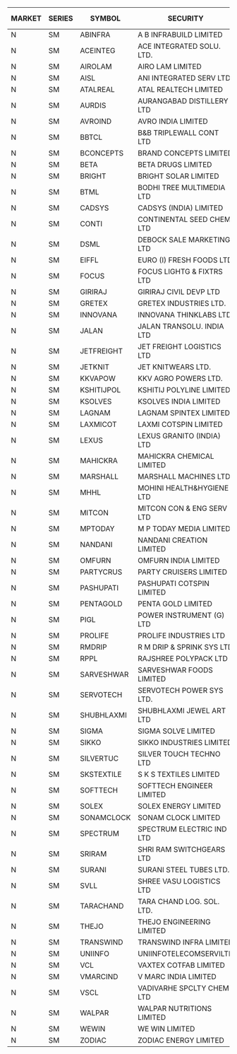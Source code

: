 


| MARKET | SERIES | SYMBOL | SECURITY | PREV CL PR | OPEN PRICE | HIGH PRICE | LOW PRICE | CLOSE PRICE | NET TRDVAL | NET TRDQTY | CORP IND | HI 52 WK | LO 52 WK |
| ----- | ----- | ----- | ----- | ----- | ----- | ----- | ----- | ----- | ----- | ----- | ----- | ----- | ----- |
| N | SM | ABINFRA | A B INFRABUILD LIMITED | 7.80 | 8.00 | 8.00 | 8.00 | 8.00 | 64000.00 | 8000 |  | 11.15 | 5.00 |
| N | SM | ACEINTEG | ACE INTEGRATED SOLU. LTD. | 18.30 | 19.20 | 19.20 | 19.20 | 19.20 | 57600.00 | 3000 |  | 19.20 | 14.45 |
| N | SM | AIROLAM | AIRO LAM LIMITED | 45.70 | 48.00 | 51.00 | 46.50 | 49.90 | 14388300.00 | 291000 |  | 51.00 | 19.25 |
| N | SM | AISL | ANI INTEGRATED SERV LTD. | 48.80 | 48.00 | 48.50 | 47.70 | 48.15 | 1098000.00 | 22800 |  | 55.40 | 18.10 |
| N | SM | ATALREAL | ATAL REALTECH LIMITED | 90.65 | 90.65 | 95.00 | 89.85 | 95.00 | 3627360.00 | 40000 |  | 95.00 | 30.95 |
| N | SM | AURDIS | AURANGABAD DISTILLERY LTD | 41.85 | 41.85 | 41.85 | 41.85 | 41.85 | 83700.00 | 2000 |  | 47.70 | 25.80 |
| N | SM | AVROIND | AVRO INDIA LIMITED | 78.00 | 81.30 | 81.30 | 81.30 | 81.30 | 162600.00 | 2000 |  | 81.30 | 35.00 |
| N | SM | BBTCL | B&B TRIPLEWALL CONT LTD | 90.40 | 94.00 | 94.90 | 94.00 | 94.90 | 1986900.00 | 21000 |  | 94.90 | 27.20 |
| N | SM | BCONCEPTS | BRAND CONCEPTS LIMITED | 28.10 | 28.10 | 28.55 | 27.90 | 28.55 | 507150.00 | 18000 |  | 32.65 | 14.05 |
| N | SM | BETA | BETA DRUGS LIMITED | 355.00 | 355.05 | 367.95 | 354.95 | 354.95 | 3712840.00 | 10400 |  | 404.80 | 75.20 |
| N | SM | BRIGHT | BRIGHT SOLAR LIMITED | 5.80 | 5.95 | 5.95 | 5.55 | 5.70 | 2227200.00 | 390000 |  | 15.55 | 5.00 |
| N | SM | BTML | BODHI TREE MULTIMEDIA LTD | 78.00 | 80.00 | 80.00 | 80.00 | 80.00 | 96000.00 | 1200 |  | 96.00 | 64.05 |
| N | SM | CADSYS | CADSYS (INDIA) LIMITED | 23.60 | 23.00 | 23.00 | 23.00 | 23.00 | 46000.00 | 2000 |  | 36.90 | 18.10 |
| N | SM | CONTI | CONTINENTAL SEED CHEM LTD | 6.00 | 6.30 | 6.30 | 6.30 | 6.30 | 20997.90 | 3333 |  | 14.60 | 5.20 |
| N | SM | DSML | DEBOCK SALE MARKETING LTD | 17.35 | 16.60 | 17.50 | 16.60 | 16.80 | 2294400.00 | 132000 |  | 21.95 | 5.55 |
| N | SM | EIFFL | EURO (I) FRESH FOODS LTD | 84.95 | 80.75 | 81.10 | 80.75 | 81.10 | 323760.00 | 4000 |  | 129.40 | 64.80 |
| N | SM | FOCUS | FOCUS LIGHTG & FIXTRS LTD | 49.25 | 50.00 | 51.70 | 50.00 | 50.75 | 1516350.00 | 30000 |  | 54.10 | 18.05 |
| N | SM | GIRIRAJ | GIRIRAJ CIVIL DEVP LTD | 87.25 | 82.90 | 82.90 | 82.90 | 82.90 | 99480.00 | 1200 |  | 96.60 | 59.00 |
| N | SM | GRETEX | GRETEX INDUSTRIES LTD. | 9.75 | 9.30 | 9.30 | 9.30 | 9.30 | 725400.00 | 78000 |  | 10.80 | 5.70 |
| N | SM | INNOVANA | INNOVANA THINKLABS LTD. | 199.25 | 190.00 | 197.80 | 190.00 | 197.80 | 577800.00 | 3000 |  | 210.95 | 70.25 |
| N | SM | JALAN | JALAN TRANSOLU. INDIA LTD | 6.50 | 6.80 | 6.80 | 6.80 | 6.80 | 20400.00 | 3000 |  | 6.80 | 2.75 |
| N | SM | JETFREIGHT | JET FREIGHT LOGISTICS LTD | 33.75 | 35.40 | 35.40 | 32.50 | 32.50 | 543400.00 | 16000 |  | 35.40 | 12.60 |
| N | SM | JETKNIT | JET KNITWEARS LTD. | 42.95 | 45.05 | 45.05 | 45.05 | 45.05 | 67575.00 | 1500 |  | 54.20 | 18.00 |
| N | SM | KKVAPOW | KKV AGRO POWERS LTD. | 688.50 | 722.90 | 722.90 | 722.90 | 722.90 | 903625.00 | 1250 |  | 722.90 | 335.00 |
| N | SM | KSHITIJPOL | KSHITIJ POLYLINE LIMITED | 26.00 | 25.00 | 27.00 | 25.00 | 27.00 | 624000.00 | 24000 |  | 28.25 | 19.85 |
| N | SM | KSOLVES | KSOLVES INDIA LIMITED | 647.65 | 615.30 | 618.10 | 615.30 | 615.30 | 11327860.00 | 18400 |  | 1718.20 | 102.05 |
| N | SM | LAGNAM | LAGNAM SPINTEX LIMITED | 45.45 | 45.45 | 45.45 | 43.20 | 43.20 | 2613900.00 | 60000 |  | 49.25 | 6.60 |
| N | SM | LAXMICOT | LAXMI COTSPIN LIMITED | 32.35 | 30.75 | 30.75 | 30.75 | 30.75 | 369000.00 | 12000 |  | 36.55 | 7.50 |
| N | SM | LEXUS | LEXUS GRANITO (INDIA) LTD | 11.70 | 12.25 | 12.25 | 12.25 | 12.25 | 36750.00 | 3000 |  | 22.50 | 7.20 |
| N | SM | MAHICKRA | MAHICKRA CHEMICAL LIMITED | 84.60 | 84.00 | 84.70 | 81.30 | 84.05 | 879225.00 | 10500 |  | 95.00 | 70.05 |
| N | SM | MARSHALL | MARSHALL MACHINES LTD | 35.50 | 37.25 | 37.25 | 33.80 | 37.25 | 4324650.00 | 117000 |  | 37.25 | 6.00 |
| N | SM | MHHL | MOHINI HEALTH&HYGIENE LTD | 25.80 | 25.55 | 26.00 | 24.60 | 24.60 | 531900.00 | 21000 |  | 39.50 | 14.40 |
| N | SM | MITCON | MITCON CON & ENG SERV LTD | 52.55 | 54.95 | 54.95 | 54.95 | 54.95 | 5604900.00 | 102000 | XD | 54.95 | 33.10 |
| N | SM | MPTODAY | M P TODAY MEDIA LIMITED | 26.15 | 26.00 | 26.10 | 26.00 | 26.10 | 104200.00 | 4000 |  | 27.45 | 9.70 |
| N | SM | NANDANI | NANDANI CREATION LIMITED | 41.00 | 41.00 | 41.00 | 41.00 | 41.00 | 615000.00 | 15000 |  | 42.55 | 7.65 |
| N | SM | OMFURN | OMFURN INDIA LIMITED | 9.00 | 9.00 | 9.00 | 9.00 | 9.00 | 54000.00 | 6000 |  | 11.55 | 8.60 |
| N | SM | PARTYCRUS | PARTY CRUISERS LIMITED | 17.60 | 17.60 | 17.60 | 17.60 | 17.60 | 35200.00 | 2000 |  | 39.90 | 16.55 |
| N | SM | PASHUPATI | PASHUPATI COTSPIN LIMITED | 76.75 | 84.00 | 84.00 | 84.00 | 84.00 | 268800.00 | 3200 |  | 99.00 | 49.80 |
| N | SM | PENTAGOLD | PENTA GOLD LIMITED | 88.90 | 84.50 | 84.50 | 84.50 | 84.50 | 1774500.00 | 21000 |  | 115.00 | 15.40 |
| N | SM | PIGL | POWER INSTRUMENT (G) LTD | 76.90 | 80.70 | 80.70 | 77.20 | 80.70 | 1281300.00 | 16000 |  | 86.65 | 9.90 |
| N | SM | PROLIFE | PROLIFE INDUSTRIES LTD | 107.00 | 102.50 | 102.50 | 102.50 | 102.50 | 307500.00 | 3000 |  | 117.00 | 33.25 |
| N | SM | RMDRIP | R M DRIP & SPRINK SYS LTD | 22.05 | 23.00 | 23.00 | 21.95 | 22.90 | 181600.00 | 8000 |  | 59.00 | 15.50 |
| N | SM | RPPL | RAJSHREE POLYPACK LTD | 166.20 | 174.50 | 174.50 | 169.00 | 174.50 | 12294700.00 | 71000 |  | 174.50 | 69.65 |
| N | SM | SARVESHWAR | SARVESHWAR FOODS LIMITED | 21.25 | 20.20 | 20.20 | 20.20 | 20.20 | 129280.00 | 6400 |  | 37.85 | 9.60 |
| N | SM | SERVOTECH | SERVOTECH POWER SYS LTD. | 23.85 | 23.85 | 24.95 | 23.85 | 24.95 | 489600.00 | 20000 |  | 24.95 | 15.50 |
| N | SM | SHUBHLAXMI | SHUBHLAXMI JEWEL ART LTD | 13.00 | 13.65 | 13.65 | 12.40 | 12.40 | 66650.00 | 5000 |  | 29.90 | 11.95 |
| N | SM | SIGMA | SIGMA SOLVE LIMITED | 220.70 | 231.00 | 231.00 | 231.00 | 231.00 | 693000.00 | 3000 |  | 231.00 | 33.80 |
| N | SM | SIKKO | SIKKO INDUSTRIES LIMITED | 28.05 | 27.50 | 27.50 | 27.50 | 27.50 | 220000.00 | 8000 |  | 33.80 | 11.60 |
| N | SM | SILVERTUC | SILVER TOUCH TECHNO LTD | 137.50 | 135.00 | 140.00 | 130.00 | 140.00 | 2160300.00 | 16000 |  | 145.00 | 72.00 |
| N | SM | SKSTEXTILE | S K S TEXTILES LIMITED | 20.90 | 20.00 | 20.00 | 20.00 | 20.00 | 2000000.00 | 100000 |  | 30.45 | 20.00 |
| N | SM | SOFTTECH | SOFTTECH ENGINEER LIMITED | 115.50 | 116.00 | 116.00 | 116.00 | 116.00 | 185600.00 | 1600 |  | 133.40 | 44.95 |
| N | SM | SOLEX | SOLEX ENERGY LIMITED | 55.40 | 55.00 | 58.00 | 55.00 | 57.00 | 1824100.00 | 32000 |  | 68.45 | 22.40 |
| N | SM | SONAMCLOCK | SONAM CLOCK LIMITED | 61.05 | 59.50 | 59.50 | 59.00 | 59.25 | 533250.00 | 9000 |  | 66.00 | 39.00 |
| N | SM | SPECTRUM | SPECTRUM ELECTRIC IND LTD | 52.00 | 52.00 | 52.00 | 52.00 | 52.00 | 104000.00 | 2000 |  | 69.00 | 45.60 |
| N | SM | SRIRAM | SHRI RAM SWITCHGEARS LTD | 14.00 | 13.95 | 14.00 | 13.95 | 14.00 | 335700.00 | 24000 |  | 18.50 | 11.20 |
| N | SM | SURANI | SURANI STEEL TUBES LTD. | 27.75 | 29.10 | 29.10 | 29.10 | 29.10 | 116400.00 | 4000 |  | 30.60 | 17.35 |
| N | SM | SVLL | SHREE VASU LOGISTICS LTD | 96.00 | 97.00 | 102.00 | 97.00 | 102.00 | 598950.00 | 6000 |  | 104.00 | 76.00 |
| N | SM | TARACHAND | TARA CHAND LOG. SOL. LTD. | 38.15 | 39.90 | 39.90 | 39.90 | 39.90 | 79800.00 | 2000 |  | 52.35 | 26.00 |
| N | SM | THEJO | THEJO ENGINEERING LIMITED | 2399.00 | 2332.00 | 2460.00 | 2250.00 | 2407.00 | 6500630.00 | 2800 |  | 2999.95 | 505.00 |
| N | SM | TRANSWIND | TRANSWIND INFRA LIMITED | 4.85 | 4.80 | 4.80 | 4.75 | 4.75 | 38200.00 | 8000 |  | 9.60 | 4.75 |
| N | SM | UNIINFO | UNIINFOTELECOMSERVILTD | 26.55 | 26.55 | 26.55 | 26.55 | 26.55 | 53100.00 | 2000 |  | 27.45 | 7.85 |
| N | SM | VCL | VAXTEX COTFAB LIMITED | 49.50 | 51.00 | 51.10 | 49.00 | 50.55 | 750600.00 | 15000 |  | 51.10 | 17.00 |
| N | SM | VMARCIND | V MARC INDIA LIMITED | 33.50 | 33.50 | 33.50 | 33.50 | 33.50 | 100500.00 | 3000 |  | 45.00 | 25.35 |
| N | SM | VSCL | VADIVARHE SPCLTY CHEM LTD | 21.55 | 22.60 | 22.60 | 22.60 | 22.60 | 67800.00 | 3000 |  | 22.60 | 7.35 |
| N | SM | WALPAR | WALPAR NUTRITIONS LIMITED | 45.20 | 45.00 | 45.00 | 45.00 | 45.00 | 180000.00 | 4000 |  | 51.50 | 32.50 |
| N | SM | WEWIN | WE WIN LIMITED | 13.70 | 14.30 | 14.35 | 14.30 | 14.35 | 85950.00 | 6000 |  | 60.00 | 13.05 |
| N | SM | ZODIAC | ZODIAC ENERGY LIMITED | 18.80 | 18.75 | 18.75 | 17.90 | 17.90 | 363200.00 | 20000 |  | 23.75 | 11.50 |



